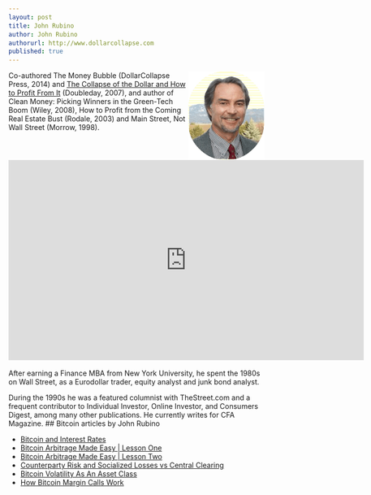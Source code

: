 ```yaml
---
layout: post
title: John Rubino
author: John Rubino
authorurl: http://www.dollarcollapse.com
published: true
---
```




<img src="/images/john-rubino.png" alt="John Rubino" align="right">
<p>Co-authored The Money Bubble (DollarCollapse Press, 2014) and <a href="http://www.runtogold.com/thecollapseofthedollarbook">The Collapse of the Dollar and How to Profit From It</a> (Doubleday, 2007), and author of Clean Money: Picking Winners in the Green-Tech Boom (Wiley, 2008), How to Profit from the Coming Real Estate Bust (Rodale, 2003) and Main Street, Not Wall Street (Morrow, 1998).
<iframe width="700" height="394" src="https://www.youtube.com/embed/NKMPZAlsAOk" frameborder="0" allowfullscreen></iframe>
<p>
After earning a Finance MBA from New York University, he spent the 1980s on Wall Street, as a Eurodollar trader, equity analyst and junk bond analyst.
<p>
During the 1990s he was a featured columnist with TheStreet.com and a frequent contributor to Individual Investor, Online Investor, and Consumers Digest, among many other publications. He currently writes for CFA Magazine.
## Bitcoin articles by John Rubino
<ul>
<li><a href="/bitcoin-and-interest-rates/">Bitcoin and Interest Rates</a></li>
<li><a href="/bitcoin-arbitrage-made-easy-lesson-one/">Bitcoin Arbitrage Made Easy | Lesson One</a></li>
<li><a href="/bitcoin-arbitrage-made-easy-lesson-two/">Bitcoin Arbitrage Made Easy | Lesson Two</a></li>
<li><a href="/counterparty-risk-socialized-losses-vs-central-clearing/">Counterparty Risk and Socialized Losses vs Central Clearing</a></li>
<li><a href="/bitcoin-volatility-as-an-asset-class/">Bitcoin Volatility As An Asset Class</a></li>
<li><a href="/how-bitcoin-margin-calls-work/">How Bitcoin Margin Calls Work</a></li>
</ul>